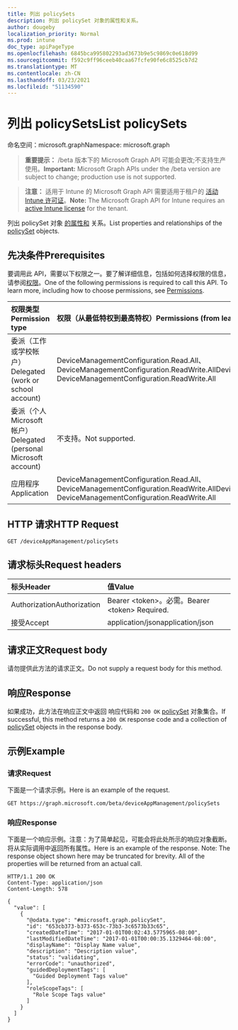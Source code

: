 ```yaml
---
title: 列出 policySets
description: 列出 policySet 对象的属性和关系。
author: dougeby
localization_priority: Normal
ms.prod: intune
doc_type: apiPageType
ms.openlocfilehash: 6845bca995802293ad3673b9e5c9869c0e618d99
ms.sourcegitcommit: f592c9ff96ceeb40caa67fcfe90fe6c8525cb7d2
ms.translationtype: MT
ms.contentlocale: zh-CN
ms.lasthandoff: 03/23/2021
ms.locfileid: "51134590"
---
```

# <a name="list-policysets"></a><span data-ttu-id="544a4-103">列出 policySets</span><span class="sxs-lookup"><span data-stu-id="544a4-103">List policySets</span></span>

<span data-ttu-id="544a4-104">命名空间：microsoft.graph</span><span class="sxs-lookup"><span data-stu-id="544a4-104">Namespace: microsoft.graph</span></span>

> <span data-ttu-id="544a4-105">**重要提示：** /beta 版本下的 Microsoft Graph API 可能会更改;不支持生产使用。</span><span class="sxs-lookup"><span data-stu-id="544a4-105">**Important:** Microsoft Graph APIs under the /beta version are subject to change; production use is not supported.</span></span>

> <span data-ttu-id="544a4-106">**注意：** 适用于 Intune 的 Microsoft Graph API 需要适用于租户的 [活动 Intune 许可证](https://go.microsoft.com/fwlink/?linkid=839381)。</span><span class="sxs-lookup"><span data-stu-id="544a4-106">**Note:** The Microsoft Graph API for Intune requires an [active Intune license](https://go.microsoft.com/fwlink/?linkid=839381) for the tenant.</span></span>

<span data-ttu-id="544a4-107">列出 policySet 对象 [的属性和](../resources/intune-policyset-policyset.md) 关系。</span><span class="sxs-lookup"><span data-stu-id="544a4-107">List properties and relationships of the [policySet](../resources/intune-policyset-policyset.md) objects.</span></span>

## <a name="prerequisites"></a><span data-ttu-id="544a4-108">先决条件</span><span class="sxs-lookup"><span data-stu-id="544a4-108">Prerequisites</span></span>
<span data-ttu-id="544a4-p101">要调用此 API，需要以下权限之一。要了解详细信息，包括如何选择权限的信息，请参阅[权限](/graph/permissions-reference)。</span><span class="sxs-lookup"><span data-stu-id="544a4-p101">One of the following permissions is required to call this API. To learn more, including how to choose permissions, see [Permissions](/graph/permissions-reference).</span></span>

|<span data-ttu-id="544a4-111">权限类型</span><span class="sxs-lookup"><span data-stu-id="544a4-111">Permission type</span></span>|<span data-ttu-id="544a4-112">权限（从最低特权到最高特权）</span><span class="sxs-lookup"><span data-stu-id="544a4-112">Permissions (from least to most privileged)</span></span>|
|:---|:---|
|<span data-ttu-id="544a4-113">委派（工作或学校帐户）</span><span class="sxs-lookup"><span data-stu-id="544a4-113">Delegated (work or school account)</span></span>|<span data-ttu-id="544a4-114">DeviceManagementConfiguration.Read.All、DeviceManagementConfiguration.ReadWrite.All</span><span class="sxs-lookup"><span data-stu-id="544a4-114">DeviceManagementConfiguration.Read.All, DeviceManagementConfiguration.ReadWrite.All</span></span>|
|<span data-ttu-id="544a4-115">委派（个人 Microsoft 帐户）</span><span class="sxs-lookup"><span data-stu-id="544a4-115">Delegated (personal Microsoft account)</span></span>|<span data-ttu-id="544a4-116">不支持。</span><span class="sxs-lookup"><span data-stu-id="544a4-116">Not supported.</span></span>|
|<span data-ttu-id="544a4-117">应用程序</span><span class="sxs-lookup"><span data-stu-id="544a4-117">Application</span></span>|<span data-ttu-id="544a4-118">DeviceManagementConfiguration.Read.All、DeviceManagementConfiguration.ReadWrite.All</span><span class="sxs-lookup"><span data-stu-id="544a4-118">DeviceManagementConfiguration.Read.All, DeviceManagementConfiguration.ReadWrite.All</span></span>|

## <a name="http-request"></a><span data-ttu-id="544a4-119">HTTP 请求</span><span class="sxs-lookup"><span data-stu-id="544a4-119">HTTP Request</span></span>
<!-- {
  "blockType": "ignored"
}
-->
``` http
GET /deviceAppManagement/policySets
```

## <a name="request-headers"></a><span data-ttu-id="544a4-120">请求标头</span><span class="sxs-lookup"><span data-stu-id="544a4-120">Request headers</span></span>
|<span data-ttu-id="544a4-121">标头</span><span class="sxs-lookup"><span data-stu-id="544a4-121">Header</span></span>|<span data-ttu-id="544a4-122">值</span><span class="sxs-lookup"><span data-stu-id="544a4-122">Value</span></span>|
|:---|:---|
|<span data-ttu-id="544a4-123">Authorization</span><span class="sxs-lookup"><span data-stu-id="544a4-123">Authorization</span></span>|<span data-ttu-id="544a4-124">Bearer &lt;token&gt;。必需。</span><span class="sxs-lookup"><span data-stu-id="544a4-124">Bearer &lt;token&gt; Required.</span></span>|
|<span data-ttu-id="544a4-125">接受</span><span class="sxs-lookup"><span data-stu-id="544a4-125">Accept</span></span>|<span data-ttu-id="544a4-126">application/json</span><span class="sxs-lookup"><span data-stu-id="544a4-126">application/json</span></span>|

## <a name="request-body"></a><span data-ttu-id="544a4-127">请求正文</span><span class="sxs-lookup"><span data-stu-id="544a4-127">Request body</span></span>
<span data-ttu-id="544a4-128">请勿提供此方法的请求正文。</span><span class="sxs-lookup"><span data-stu-id="544a4-128">Do not supply a request body for this method.</span></span>

## <a name="response"></a><span data-ttu-id="544a4-129">响应</span><span class="sxs-lookup"><span data-stu-id="544a4-129">Response</span></span>
<span data-ttu-id="544a4-130">如果成功，此方法在响应正文中返回 响应代码和 `200 OK` [policySet](../resources/intune-policyset-policyset.md) 对象集合。</span><span class="sxs-lookup"><span data-stu-id="544a4-130">If successful, this method returns a `200 OK` response code and a collection of [policySet](../resources/intune-policyset-policyset.md) objects in the response body.</span></span>

## <a name="example"></a><span data-ttu-id="544a4-131">示例</span><span class="sxs-lookup"><span data-stu-id="544a4-131">Example</span></span>

### <a name="request"></a><span data-ttu-id="544a4-132">请求</span><span class="sxs-lookup"><span data-stu-id="544a4-132">Request</span></span>
<span data-ttu-id="544a4-133">下面是一个请求示例。</span><span class="sxs-lookup"><span data-stu-id="544a4-133">Here is an example of the request.</span></span>
``` http
GET https://graph.microsoft.com/beta/deviceAppManagement/policySets
```

### <a name="response"></a><span data-ttu-id="544a4-134">响应</span><span class="sxs-lookup"><span data-stu-id="544a4-134">Response</span></span>
<span data-ttu-id="544a4-p102">下面是一个响应示例。注意：为了简单起见，可能会将此处所示的响应对象截断。将从实际调用中返回所有属性。</span><span class="sxs-lookup"><span data-stu-id="544a4-p102">Here is an example of the response. Note: The response object shown here may be truncated for brevity. All of the properties will be returned from an actual call.</span></span>
``` http
HTTP/1.1 200 OK
Content-Type: application/json
Content-Length: 578

{
  "value": [
    {
      "@odata.type": "#microsoft.graph.policySet",
      "id": "653cb373-b373-653c-73b3-3c6573b33c65",
      "createdDateTime": "2017-01-01T00:02:43.5775965-08:00",
      "lastModifiedDateTime": "2017-01-01T00:00:35.1329464-08:00",
      "displayName": "Display Name value",
      "description": "Description value",
      "status": "validating",
      "errorCode": "unauthorized",
      "guidedDeploymentTags": [
        "Guided Deployment Tags value"
      ],
      "roleScopeTags": [
        "Role Scope Tags value"
      ]
    }
  ]
}
```




